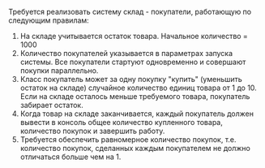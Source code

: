 Требуется реализовать систему склад - покупатели, работающую по следующим правилам:
1. На складе учитывается остаток товара. Начальное количество = 1000
2. Количество покупателей указывается в параметрах запуска системы. Все покупатели стартуют одновременно и совершают покупки параллельно.
3. Класс покупатель может за одну покупку "купить" (уменьшить остаток на складе) случайное количество единиц товара от 1 до 10. Если на складе осталось меньше требуемого товара, покупатель забирает остаток.
4. Когда товар на складе заканчивается, каждый покупатель должен вывести в консоль общее количество купленного товара, количество покупок и завершить работу.
5. Требуется обеспечить равномерное количество покупок, т.е. количество покупок, сделанных каждым покупателем не должно отличаться больше чем на 1.

